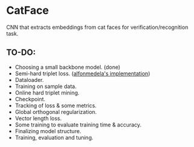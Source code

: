 # CatFace
CNN that extracts embeddings from cat faces for verification/recognition task.
## TO-DO:
- Choosing a small backbone model. (done)
- Semi-hard triplet loss. ([alfonmedela's implementation](https://github.com/alfonmedela/triplet-loss-pytorch))
- Dataloader.
- Training on sample data.
- Online hard triplet mining.
- Checkpoint.
- Tracking of loss & some metrics.
- Global orthogonal regularization.
- Vector length loss.
- Some training to evaluate training time & accuracy.
- Finalizing model structure.
- Training, evaluation and tuning.